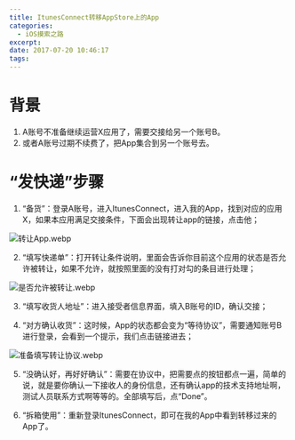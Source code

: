 ```yaml
---
title: ItunesConnect转移AppStore上的App
categories: 
  - iOS摸索之路
excerpt: 
date: 2017-07-20 10:46:17
tags: 
---
```


# 背景

1. A账号不准备继续运营X应用了，需要交接给另一个账号B。
2. 或者A账号过期不续费了，把App集合到另一个账号去。

# “发快递”步骤

1. “备货”：登录A账号，进入ItunesConnect，进入我的App，找到对应的应用X，如果本应用满足交接条件，下面会出现转让app的链接，点击他；

![转让App.webp](转让App.webp)

2. “填写快递单”：打开转让条件说明，里面会告诉你目前这个应用的状态是否允许被转让，如果不允许，就按照里面的没有打对勾的条目进行处理；

![是否允许被转让.webp](是否允许被转让.webp)

3. “填写收货人地址”：进入接受者信息界面，填入B账号的ID，确认交接；

4. “对方确认收货”：这时候，App的状态都会变为“等待协议”，需要通知账号B进行登录，会看到一个提示，我们点击链接进去；

![准备填写转让协议.webp](准备填写转让协议.webp)

5. “没确认好，再好好确认”：需要在协议中，把需要点的按钮都点一遍，简单的说，就是要你确认一下接收人的身份信息，还有确认app的技术支持地址啊，测试人员联系方式啊等等的。全部填写后，点“Done”。

6. “拆箱使用”：重新登录ItunesConnect，即可在我的App中看到转移过来的App了。
